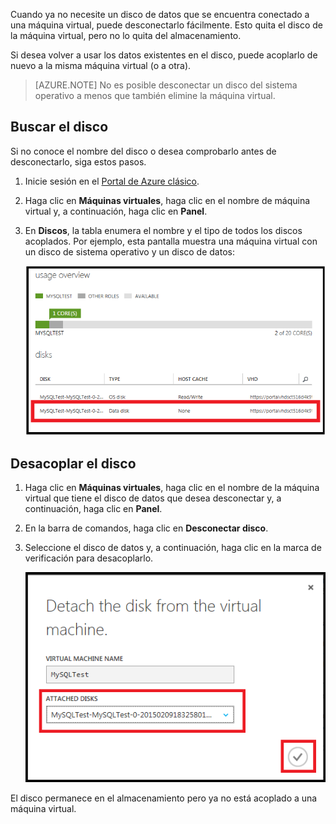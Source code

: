 <properties writer="kathydav" editor="tysonn" manager="timlt" />

Cuando ya no necesite un disco de datos que se encuentra conectado a una máquina virtual, puede desconectarlo fácilmente. Esto quita el disco de la máquina virtual, pero no lo quita del almacenamiento.

Si desea volver a usar los datos existentes en el disco, puede acoplarlo de nuevo a la misma máquina virtual (o a otra).

> [AZURE.NOTE] No es posible desconectar un disco del sistema operativo a menos que también elimine la máquina virtual.


## Buscar el disco

Si no conoce el nombre del disco o desea comprobarlo antes de desconectarlo, siga estos pasos.


1. Inicie sesión en el [Portal de Azure clásico](http://manage.windowsazure.com).

2. Haga clic en **Máquinas virtuales**, haga clic en el nombre de máquina virtual y, a continuación, haga clic en **Panel**.

3. En **Discos**, la tabla enumera el nombre y el tipo de todos los discos acoplados. Por ejemplo, esta pantalla muestra una máquina virtual con un disco de sistema operativo y un disco de datos:

	![Buscar disco de datos](./media/howto-detach-disk-windows-linux/FindDataDisks.png)


## Desacoplar el disco

1. Haga clic en **Máquinas virtuales**, haga clic en el nombre de la máquina virtual que tiene el disco de datos que desea desconectar y, a continuación, haga clic en **Panel**.

2. En la barra de comandos, haga clic en **Desconectar disco**.

3. Seleccione el disco de datos y, a continuación, haga clic en la marca de verificación para desacoplarlo.

	![Detalles de desacoplamiento del disco](./media/howto-detach-disk-windows-linux/DetachDiskDetails.png)

El disco permanece en el almacenamiento pero ya no está acoplado a una máquina virtual.

<!---HONumber=AcomDC_0211_2016-->